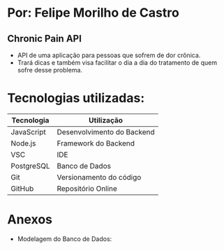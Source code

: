 # Por: Felipe Morilho de Castro

## Chronic Pain API

- API de uma aplicação para pessoas que sofrem de dor crônica.
- Trará dicas e também visa facilitar o dia a dia do tratamento de quem sofre desse problema.

# Tecnologias utilizadas:

| Tecnologia    | Utilização                 |
| ------------- | -------------------------- |
| JavaScript    | Desenvolvimento do Backend |  
| Node.js       | Framework do Backend       |  
| VSC           | IDE                        |  
| PostgreSQL    | Banco de Dados             |  
| Git           | Versionamento do código    |  
| GitHub        | Repositório Online         |  

# Anexos

- Modelagem do Banco de Dados:

